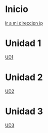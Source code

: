# Inicio

[Ir a mi direccion ip](http://23.21.170.222)

# Unidad 1

[UD1](UD1/README.md)

# Unidad 2

[UD2](UD2/README.md)

# Unidad 3

[UD3](UD3/README.md)